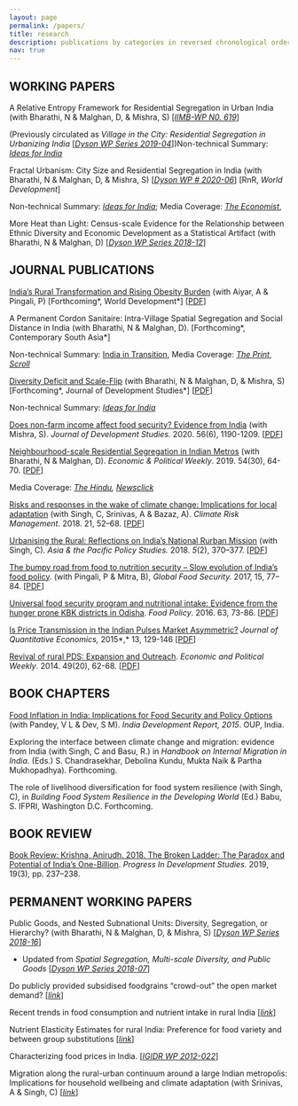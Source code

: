 ```yaml
---
layout: page
permalink: /papers/
title: research
description: publications by categories in reversed chronological order. generated by jekyll-scholar.
nav: true
---
```




## WORKING PAPERS

A Relative Entropy Framework for Residential Segregation in Urban India (with Bharathi, N & Malghan, D, & Mishra, S) [[*IIMB-WP N0. 619*](https://www.google.com/url?q=https%3A%2F%2Fwww.iimb.ac.in%2Fsites%2Fdefault%2Ffiles%2F2020-07%2FWP%20No.%20619.pdf&sa=D&sntz=1&usg=AFQjCNHsHdXa2vobLL28jbGEDpuWqAVO-A)] 

(Previously circulated as *Village in the City: Residential Segregation in Urbanizing India* [[*Dyson WP Series 2019-04*](https://www.google.com/url?q=https%3A%2F%2Fdyson.cornell.edu%2Fwp-content%2Fuploads%2Fsites%2F5%2F2019%2F04%2FCornell-Dyson-wp1904.pdf&sa=D&sntz=1&usg=AFQjCNFHBdAkEd6ceGdDQaOM13Q4K3OcXQ)])Non-technical Summary: [*Ideas for India*](https://www.google.com/url?q=https%3A%2F%2Fwww.ideasforindia.in%2Ftopics%2Fsocial-identity%2Fa-permanent-cordon-sanitaire-dalits-and-muslims-in-urban-india.html&sa=D&sntz=1&usg=AFQjCNFeTqrSiPznDVCcUo_t0g4rxW5dEg)

Fractal Urbanism: City Size and Residential Segregation in India (with Bharathi, N & Malghan, D, & Mishra, S) [[*Dyson WP # 2020-06*](https://www.google.com/url?q=https%3A%2F%2Fdyson.cornell.edu%2Fwp-content%2Fuploads%2Fsites%2F5%2F2020%2F07%2FWP_2020_06-VD.pdf&sa=D&sntz=1&usg=AFQjCNGjs0rEF8v1IGPf66V-xBY5bXnLOQ)] [RnR, *World Development*]

Non-technical Summary: [*Ideas for India*](https://www.google.com/url?q=https%3A%2F%2Fwww.ideasforindia.in%2Ftopics%2Furbanisation%2Fresidential-segregation-in-urban-india-and-persistence-of-caste-i.html&sa=D&sntz=1&usg=AFQjCNGLiM36265tJjTMZSRQqp9msFD1Gg); Media Coverage: [*The Economist*](https://www.google.com/url?q=https%3A%2F%2Fwww.economist.com%2Fasia%2F2020%2F07%2F23%2Feven-as-india-urbanises-caste-discrimination-remains-rife&sa=D&sntz=1&usg=AFQjCNFJqOjgV0i-lshsPuHVnaoaX80OQg), 

More Heat than Light: Census-scale Evidence for the Relationship between Ethnic Diversity and Economic Development as a Statistical Artifact (with Bharathi, N & Malghan, D) [[*Dyson WP Series 2018-12*](https://www.google.com/url?q=https%3A%2F%2Fdyson.cornell.edu%2Fwp-content%2Fuploads%2Fsites%2F5%2F2019%2F02%2FCornell-Dyson-wp1812.pdf&sa=D&sntz=1&usg=AFQjCNEVeQqwoNFgMu-py1cfSAWHZ9aSig)]



## JOURNAL PUBLICATIONS

[India’s Rural Transformation and Rising Obesity Burden](https://www.google.com/url?q=https%3A%2F%2Fwww.sciencedirect.com%2Fscience%2Farticle%2Fpii%2FS0305750X20303855%3Fvia%3Dihub&sa=D&sntz=1&usg=AFQjCNFKqMAEjFCYGHrNiVLxiK6zrkHCJQ) (with Aiyar, A  & Pingali, P) [Forthcoming*, World Development*] [[PDF](https://www.google.com/url?q=https%3A%2F%2Fwww.dropbox.com%2Fhome%2Fpersonal%2FPersonal%20Details%2FPublications%3Fpreview%3DruralObesityUrbanShadow.pdf&sa=D&sntz=1&usg=AFQjCNErSvNJiT0i88kGbDuF77YH52CYAQ)]

A Permanent Cordon Sanitaire: Intra-Village Spatial Segregation and Social Distance in India (with Bharathi, N & Malghan, D). [Forthcoming*, Contemporary South Asia*]

Non-technical Summary: [India in Transition](https://www.google.com/url?q=https%3A%2F%2Fcasi.sas.upenn.edu%2Fiit%2Fbharathi-malghan-rahman&sa=D&sntz=1&usg=AFQjCNHEeCLCvAAF_5QAOT6JUucptYMizQ), Media Coverage: [*The Print*](https://www.google.com/url?q=https%3A%2F%2Ftheprint.in%2Fopinion%2Fsegregation-in-rural-karnataka-greater-than-local-black-white-division-in-us-south-study%2F550596%2F&sa=D&sntz=1&usg=AFQjCNHBtu5n-4icurvtNtgUN2KaggeyYg), [*Scroll*](https://www.google.com/url?q=https%3A%2F%2Fscroll.in%2Farticle%2F979318%2Fwhat-is-the-extent-of-caste-segregation-in-indian-villages-today-new-data-gives-us-an-idea&sa=D&sntz=1&usg=AFQjCNF5MNwOgMA0-p_7uaGztHpbisXdGg)

[Diversity Deficit and Scale-Flip](https://www.google.com/url?q=https%3A%2F%2Fwww.tandfonline.com%2Fdoi%2Ffull%2F10.1080%2F00220388.2020.1802011&sa=D&sntz=1&usg=AFQjCNExpgC1mfA0uZdWReniJ9LsEBudoQ) (with Bharathi, N & Malghan, D, & Mishra, S) [Forthcoming*, Journal of Development Studies*] [[PDF](https://www.google.com/url?q=https%3A%2F%2Fposeidon01.ssrn.com%2Fdelivery.php%3FID%3D065004099094074097080028027113113077008034068021065036067103102107017079125003113118017016059047050120097082115005098073066072123047029051078016093098072124028071073060054040125014001082125025074102100026109069101026100098016004079064113085102091072088%26EXT%3Dpdf&sa=D&sntz=1&usg=AFQjCNHbpun8O6goyjfBAyB7Fh-Bg-0WyQ)]

Non-technical Summary: [*Ideas for India*](https://www.google.com/url?q=https%3A%2F%2Fwww.ideasforindia.in%2Ftopics%2Fgovernance%2Fdiversity-and-public-goods-why-the-geographical-unit-of-analysis-matters.html&sa=D&sntz=1&usg=AFQjCNGEJUoEPPEKw7GIrDR5t7xsBl0H4w)

[Does non-farm income affect food security? Evidence from India](https://www.google.com/url?q=https%3A%2F%2Fwww.tandfonline.com%2Fdoi%2Ffull%2F10.1080%2F00220388.2019.1640871&sa=D&sntz=1&usg=AFQjCNHMxjIyShIRZ2Eo4w0e_rcwibCdhg) (with Mishra, S).  *Journal of Development Studies.* 2020. 56(6), 1190-1209. [[PDF](https://www.google.com/url?q=https%3A%2F%2Fwww.dropbox.com%2Fs%2Fmijsyastqyf63wk%2FNonFarmFoodSecurity.pdf%3Fdl%3D0&sa=D&sntz=1&usg=AFQjCNHFAzjIuBkIX1cKbMdD14MbZmPOog)]

[Neighbourhood-scale Residential Segregation in Indian Metros](https://www.google.com/url?q=https%3A%2F%2Fwww.epw.in%2Fjournal%2F2019%2F30%2Fnotes%2Fneighbourhood-scale-residential-segregation-indian.html&sa=D&sntz=1&usg=AFQjCNHmpYBwDAkSQM9z6BpRAdofMorehA) (with Bharathi, N & Malghan, D). *Economic & Political Weekly*. 2019. 54(30), 64-70. [[PDF](https://www.google.com/url?q=https%3A%2F%2Fwww.dropbox.com%2Fs%2Foboftollod3xpcm%2Fseg5cities.pdf%3Fdl%3D0&sa=D&sntz=1&usg=AFQjCNFbLHzPSXBjXjp5PyaT5gcm6pzGNQ)]

Media Coverage: [*The Hindu*](https://www.google.com/url?q=https%3A%2F%2Fwww.thehindu.com%2Fnews%2Fcities%2Fbangalore%2Fstudy-reveals-caste-based-segregation-in-bengaluru%2Farticle26039905.ece&sa=D&sntz=1&usg=AFQjCNH51xD74aENfFUJ15xLswbuoKdYRg)*,* [*Newsclick*](https://www.google.com/url?q=https%3A%2F%2Fnewsclick.in%2Fmyth-caste-free-metropolises&sa=D)

[Risks and responses in the wake of climate change: Implications for local adaptation](https://www.google.com/url?q=https%3A%2F%2Fdoi.org%2F10.1016%2Fj.crm.2018.06.001&sa=D&sntz=1&usg=AFQjCNHvUnEU2DfGL1DxnUtpBer22GlXng) (with Singh, C, Srinivas, A & Bazaz, A). *Climate Risk Management.* 2018. 21, 52–68. [[PDF](https://www.google.com/url?q=https%3A%2F%2Fwww.dropbox.com%2Fs%2Fpn11ynbni2llzq4%2FCRM2018.pdf%3Fdl%3D0&sa=D&sntz=1&usg=AFQjCNFcwoZ2rlH8mZ-8nGAEckezkOurRw)]

[Urbanising the Rural: Reflections on India’s National Rurban Mission](https://www.google.com/url?q=https%3A%2F%2Fdoi.org%2F10.1002%2Fapp5.234&sa=D&sntz=1&usg=AFQjCNGrr3k_Hg07LHEaUDV6cAn81xyhWw) (with Singh, C). *Asia & the Pacific Policy Studies.* 2018. *5*(2), 370–377. [[PDF](https://www.google.com/url?q=https%3A%2F%2Fwww.dropbox.com%2Fs%2Fvmfiaplhmgonqc6%2FRurban.pdf%3Fdl%3D0&sa=D&sntz=1&usg=AFQjCNHQ0cqwTebd7imankWUUYb2vM14sQ)]

[The bumpy road from food to nutrition security – Slow evolution of India’s food policy](https://www.google.com/url?q=https%3A%2F%2Fdoi.org%2F10.1016%2Fj.gfs.2017.05.002&sa=D&sntz=1&usg=AFQjCNEnJubimqkjBRUSbRe8S9Kpa8kq6g). (with Pingali, P & Mitra, B), *Global Food Security.* 2017, 15, 77–84. [[PDF](https://www.google.com/url?q=https%3A%2F%2Fwww.dropbox.com%2Fs%2Fzrwcpd5c9g8kvgg%2FGFS2017prePrint.pdf%3Fdl%3D0&sa=D&sntz=1&usg=AFQjCNEqfPxwDSK7Guyuw_QYGEHBIDmvDA)] 

[Universal food security program and nutritional intake: Evidence from the hunger prone KBK districts in Odisha](https://www.google.com/url?q=https%3A%2F%2Fdoi.org%2F10.1016%2Fj.foodpol.2016.07.003&sa=D&sntz=1&usg=AFQjCNF9OGg8FQMyxGjjslh7NrV6PMCAbA). *Food Policy*. 2016. 63, 73-86. [[PDF](https://www.google.com/url?q=https%3A%2F%2Fwww.dropbox.com%2Fs%2Fcwp1mu7t4iebryi%2FOdisha_PDS_Food%20Policy.pdf%3Fdl%3D0&sa=D&sntz=1&usg=AFQjCNF4VJjN03X1eUdsnnnRrsvR4UKgHg)] 

[Is Price Transmission in the Indian Pulses Market Asymmetric?](https://www.google.com/url?q=https%3A%2F%2Flink.springer.com%2Farticle%2F10.1007%2Fs40953-015-0008-1&sa=D&sntz=1&usg=AFQjCNHSL-6KXw19rv303PGXMJzBcN3PvA) *Journal of Quantitative Economics,* 2015*,* 13, 129-146 [[PDF](https://www.google.com/url?q=https%3A%2F%2Fwww.dropbox.com%2Fs%2Fck3xnx6themawx7%2FPrice%20Transmission_Pulses_JQE.pdf%3Fdl%3D0&sa=D&sntz=1&usg=AFQjCNELOq8hqDRSn3f_5PELnyfl9OYbww)] 

[Revival of rural PDS: Expansion and Outreach](https://www.google.com/url?q=https%3A%2F%2Fwww.epw.in%2Fjournal%2F2014%2F20%2Fspecial-articles%2Frevival-rural-public-distribution-system.html&sa=D&sntz=1&usg=AFQjCNHwV-IvsgtuuagIGFNJodZKbWftsw). *Economic and Political Weekly*. 2014. 49(20), 62-68. [[PDF](https://www.google.com/url?q=https%3A%2F%2Fwww.dropbox.com%2Fs%2F9y4mq5ta4r8a2kq%2FRevival_of_Rural_Public_Distribution_System_EPW.pdf%3Fdl%3D0&sa=D&sntz=1&usg=AFQjCNHtv3y3-sTMljA2RYN-4ASLiHjl4g)]



## BOOK CHAPTERS

[Food Inflation in India: Implications for Food Security and Policy Options](https://www.google.com/url?q=https%3A%2F%2Fwww.agriknowledge.org%2Ffile_downloads%2F%2Fpc289j14z&sa=D&sntz=1&usg=AFQjCNFDo8JNrvYqzW6PvS3Td7q7frIpfQ) (with Pandey, V L & Dev, S M). *India Development Report, 2015*. OUP, India.

Exploring the interface between climate change and migration: evidence from India (with Singh, C and Basu, R.) in *Handbook on Internal Migration in India.* (Eds.) S. Chandrasekhar, Debolina Kundu, Mukta Naik & Partha Mukhopadhya). Forthcoming.

The role of livelihood diversification for food system resilience (with Singh, C), in *Building Food System Resilience in the Developing World* (Ed.) Babu, S. IFPRI, Washington D.C. Forthcoming.



## BOOK REVIEW

[Book Review: Krishna, Anirudh. 2018. The Broken Ladder: The Paradox and Potential of India’s One-Billion](https://www.google.com/url?q=https%3A%2F%2Fdoi.org%2F10.1177%2F1464993419836558&sa=D&sntz=1&usg=AFQjCNHZvaYGxJC9tUdbj2r96EFsqavmVA). *Progress In Development Studies*. 2019, 19(3), pp. 237–238. 



## PERMANENT WORKING PAPERS

Public Goods, and Nested Subnational Units: Diversity, Segregation, or Hierarchy? (with Bharathi, N & Malghan, D, & Mishra, S) [[*Dyson WP Series 2018-16*](https://www.google.com/url?q=https%3A%2F%2Fdyson.cornell.edu%2Fwp-content%2Fuploads%2Fsites%2F5%2F2019%2F02%2FCornell-Dyson-wp1816.pdf&sa=D&sntz=1&usg=AFQjCNF2untok5ITedkoUmId89dDyrhDXg)] 

- Updated from *Spatial Segregation, Multi-scale Diversity, and Public Goods* [[*Dyson WP Series 2018-07*](https://www.google.com/url?q=https%3A%2F%2Fdyson.cornell.edu%2Fwp-content%2Fuploads%2Fsites%2F5%2F2019%2F02%2FCornell-Dyson-wp1807.pdf&sa=D&sntz=1&usg=AFQjCNE2NhFOZtYCCfZjrcM0fM1ITxmX2w)]

Do publicly provided subsidised foodgrains “crowd-out” the open market demand? [[*link*](http://www.google.com/url?q=http%3A%2F%2Fspandan-india.org%2Fcms%2Fdata%2FArticle%2FA201621610554_20.pdf&sa=D&sntz=1&usg=AFQjCNFJ9Ca8hHjst1r7Adg1WXGMN8LfvQ)]

Recent trends in food consumption and nutrient intake in rural India [[*link*](https://www.google.com/url?q=https%3A%2F%2Fwww.researchgate.net%2Fpublication%2F312497856_Recent_Trends_in_Food_Consumption_and_Nutrient_Intake_in_Rural_India&sa=D&sntz=1&usg=AFQjCNGs6JOaHNUD0SRSaDvtBaiaTyjF8w)]

Nutrient Elasticity Estimates for rural India: Preference for food variety and between group substitutions [[*link*](https://www.google.com/url?q=https%3A%2F%2Fwww.researchgate.net%2Fpublication%2F312497951_Food_Elasticity_Estimates_for_rural_India_Preference_for_food_variety_and_between_group_substitutions&sa=D&sntz=1&usg=AFQjCNF46OtTWS7ZcigamM9mCpLLsjzVjw)]

Characterizing food prices in India. [[*IGIDR WP 2012-022*](http://www.google.com/url?q=http%3A%2F%2Fwww.igidr.ac.in%2Fpdf%2Fpublication%2FWP-2012-022.pdf&sa=D&sntz=1&usg=AFQjCNEF3eRAfY8vc-R4s5LtDBB8fObjZQ)]

Migration along the rural-urban continuum around a large Indian metropolis: Implications for household wellbeing and climate adaptation (with Srinivas, A & Singh, C) [[*link*](https://www.google.com/url?q=https%3A%2F%2Fwww.researchgate.net%2Fpublication%2F330765021_Migration_along_the_rural-urban_continuum_around_a_large_Indian_metropolis_Implications_for_household_wellbeing_and_climate_adaptation&sa=D&sntz=1&usg=AFQjCNGp1gUn1GUy1g4l3WyLrOr7QMwtkw)]